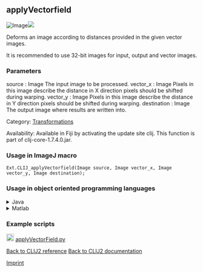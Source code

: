 ## applyVectorfield
![Image](images/mini_clij1_logo.png)<img src="images/mini_empty_logo.png"/>

Deforms an image according to distances provided in the given vector images.

 It is recommended to use 32-bit images for input, output and vector images.

### Parameters

source : Image
    The input image to be processed.
vector_x : Image
    Pixels in this image describe the distance in X direction pixels should be shifted during warping.
vector_y : Image
    Pixels in this image describe the distance in Y direction pixels should be shifted during warping.
destination : Image
    The output image where results are written into.


Category: [Transformations](https://clij.github.io/clij2-docs/reference__transform)

Availability: Available in Fiji by activating the update site clij.
This function is part of clij-core-1.7.4.0.jar.

### Usage in ImageJ macro
```
Ext.CLIJ_applyVectorfield(Image source, Image vector_x, Image vector_y, Image destination);
```


### Usage in object oriented programming languages



<details>

<summary>
Java
</summary>
<pre class="highlight">// init CLIJ and GPU
import net.haesleinhuepf.clijx.CLIJx;
import net.haesleinhuepf.clij.clearcl.ClearCLBuffer;
CLIJx clijx = CLIJx.getInstance();

// get input parameters
ClearCLBuffer source = clijx.push(sourceImagePlus);
ClearCLBuffer vector_x = clijx.push(vector_xImagePlus);
ClearCLBuffer vector_y = clijx.push(vector_yImagePlus);
destination = clijx.create(source);
</pre>

<pre class="highlight">
// Execute operation on GPU
clijx.applyVectorfield(source, vector_x, vector_y, destination);
</pre>

<pre class="highlight">
// show result
destinationImagePlus = clijx.pull(destination);
destinationImagePlus.show();

// cleanup memory on GPU
clijx.release(source);
clijx.release(vector_x);
clijx.release(vector_y);
clijx.release(destination);
</pre>

</details>



<details>

<summary>
Matlab
</summary>
<pre class="highlight">% init CLIJ and GPU
clijx = init_clatlabx();

% get input parameters
source = clijx.pushMat(source_matrix);
vector_x = clijx.pushMat(vector_x_matrix);
vector_y = clijx.pushMat(vector_y_matrix);
destination = clijx.create(source);
</pre>

<pre class="highlight">
% Execute operation on GPU
clijx.applyVectorfield(source, vector_x, vector_y, destination);
</pre>

<pre class="highlight">
% show result
destination = clijx.pullMat(destination)

% cleanup memory on GPU
clijx.release(source);
clijx.release(vector_x);
clijx.release(vector_y);
clijx.release(destination);
</pre>

</details>





### Example scripts
<a href="https://github.com/clij/clij2-docs/blob/master/src/main/jython/applyVectorField.py"><img src="images/language_jython.png" height="20"/></a> [applyVectorField.py](https://github.com/clij/clij2-docs/blob/master/src/main/jython/applyVectorField.py)  


[Back to CLIJ2 reference](https://clij.github.io/clij2-docs/reference)
[Back to CLIJ2 documentation](https://clij.github.io/clij2-docs)

[Imprint](https://clij.github.io/imprint)
